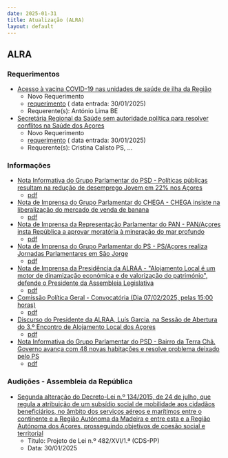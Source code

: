 ```yaml
---
date: 2025-01-31
title: Atualização (ALRA)
layout: default
---
```

## ALRA

### Requerimentos

* [Acesso à vacina COVID-19 nas unidades de saúde de ilha da Região](http://base.alra.pt:82/4DACTION/w_pesquisa_registo/4/8685)
  * Novo Requerimento
  * [requerimento](http://base.alra.pt:82/Doc_Req/XIIIreque262.pdf) ( data entrada: 30/01/2025)
  * Requerente(s): António Lima BE
* [Secretária Regional da Saúde sem autoridade política para resolver conflitos na Saúde dos Açores](http://base.alra.pt:82/4DACTION/w_pesquisa_registo/4/8686)
  * Novo Requerimento
  * [requerimento](http://base.alra.pt:82/Doc_Req/XIIIreque263.pdf) ( data entrada: 30/01/2025)
  * Requerente(s): Cristina Calisto PS, ...

### Informações

* [Nota Informativa do Grupo Parlamentar do PSD - Políticas públicas resultam na redução de desemprego Jovem em 22% nos Açores](http://base.alra.pt:82/4DACTION/w_pesquisa_registo/8/21058)
  * [pdf](http://base.alra.pt:82/Doc_Noticias/NI21058.pdf)
* [Nota de Imprensa do Grupo Parlamentar do CHEGA - CHEGA insiste na liberalização do mercado de venda de banana](http://base.alra.pt:82/4DACTION/w_pesquisa_registo/8/21059)
  * [pdf](http://base.alra.pt:82/Doc_Noticias/NI21059.pdf)
* [Nota de Imprensa da Representação Parlamentar do PAN - PAN/Açores insta República a aprovar moratória à mineração do mar profundo](http://base.alra.pt:82/4DACTION/w_pesquisa_registo/8/21060)
  * [pdf](http://base.alra.pt:82/Doc_Noticias/NI21060.pdf)
* [Nota de Imprensa do Grupo Parlamentar do PS - PS/Açores realiza Jornadas Parlamentares em São Jorge](http://base.alra.pt:82/4DACTION/w_pesquisa_registo/8/21061)
  * [pdf](http://base.alra.pt:82/Doc_Noticias/NI21061.pdf)
* [Nota de Imprensa da Presidência da ALRAA - "Alojamento Local é um motor de dinamização económica e de valorização do património", defende o Presidente da Assembleia Legislativa](http://base.alra.pt:82/4DACTION/w_pesquisa_registo/8/21062)
  * [pdf](http://base.alra.pt:82/Doc_Noticias/NI21062.pdf)
* [Comissão Política Geral - Convocatória (Dia 07/02/2025, pelas 15:00 horas)](http://base.alra.pt:82/4DACTION/w_pesquisa_registo/8/21063)
  * [pdf](http://base.alra.pt:82/Doc_Noticias/NI21063.pdf)
* [Discurso do Presidente da ALRAA, Luís Garcia, na Sessão de Abertura do 3.º Encontro de Alojamento Local dos Açores](http://base.alra.pt:82/4DACTION/w_pesquisa_registo/8/21065)
  * [pdf](http://base.alra.pt:82/Doc_Noticias/NI21065.pdf)
* [Nota Informativa do Grupo Parlamentar do PSD - Bairro da Terra Chã. Governo avança com 48 novas habitações e resolve problema deixado pelo PS](http://base.alra.pt:82/4DACTION/w_pesquisa_registo/8/21066)
  * [pdf](http://base.alra.pt:82/Doc_Noticias/NI21066.pdf)

### Audições - Assembleia da República

* [Segunda alteração do Decreto-Lei n.º 134/2015, de 24 de julho, que regula a atribuição de um subsídio social de mobilidade aos cidadãos beneficiários, no âmbito dos serviços aéreos e marítimos entre o continente e a Região Autónoma da Madeira e entre esta e a Região Autónoma dos Açores, prosseguindo objetivos de coesão social e territorial](http://base.alra.pt:82/4DACTION/w_pesquisa_registo/5/3309)
  * Titulo: Projeto de Lei n.º 482/XVI/1.ª (CDS-PP)
  * Data: 30/01/2025

